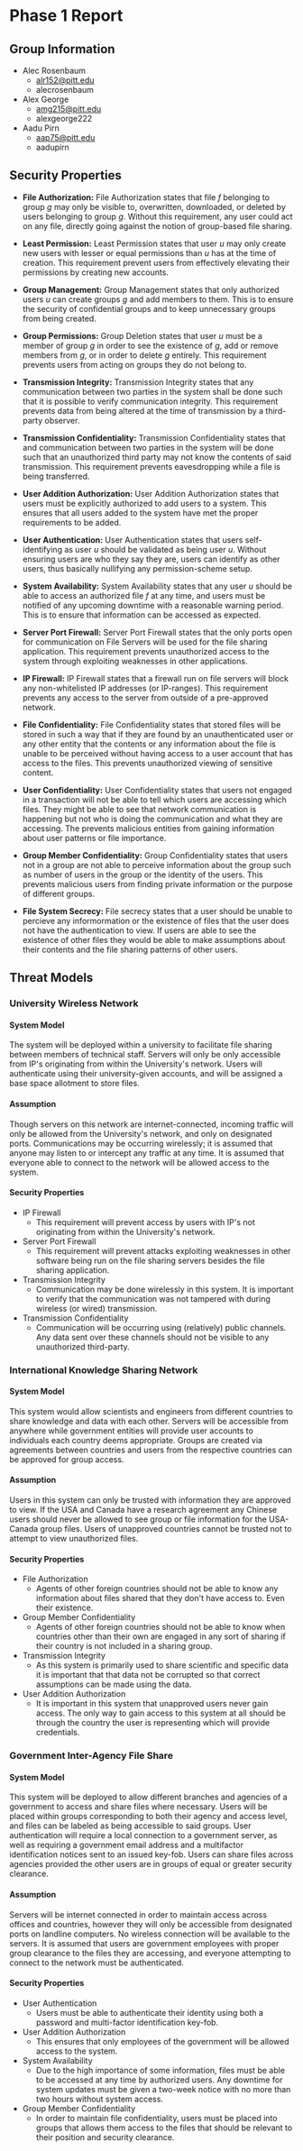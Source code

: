 # Phase 1 Report

## Group Information

* Alec Rosenbaum
    - alr152@pitt.edu
    - alecrosenbaum
* Alex George 
    - amg215@pitt.edu
    - alexgeorge222
* Aadu Pirn
    - aap75@pitt.edu
    - aadupirn

## Security Properties

* **File Authorization:** File Authorization states that file *f* belonging to group *g* may only be visible to, overwritten, downloaded, or deleted by users belonging to group *g*. Without this requirement, any user could act on any file, directly going against the notion of group-based file sharing.

* **Least Permission:** Least Permission states that user *u* may only create new users with lesser or equal permissions than *u* has at the time of creation. This requirement prevent users from effectively elevating their permissions by creating new accounts.

* **Group Management:** Group Management states that only authorized users *u* can create groups *g* and add members to them. This is to ensure the security of confidential groups and to keep unnecessary groups from being created. 

* **Group Permissions:** Group Deletion states that user *u* must be a member of group *g* in order to see the existence of *g*, add or remove members from *g*, or in order to delete *g* entirely. This requirement prevents users from acting on groups they do not belong to.

* **Transmission Integrity:** Transmission Integrity states that any communication between two parties in the system shall be done such that it is possible to verify communication integrity. This requirement prevents data from being altered at the time of transmission by a third-party observer.

* **Transmission Confidentiality:** Transmission Confidentiality states that and communication between two parties in the system will be done such that an unauthorized third party may not know the contents of said transmission. This requirement prevents eavesdropping while a file is being transferred.

* **User Addition Authorization:** User Addition Authorization states that users must be explicitly authorized to add users to a system. This ensures that all users added to the system have met the proper requirements to be added.

* **User Authentication:** User Authentication states that users self-identifying as user *u* should be validated as being user *u*. Without ensuring users are who they say they are, users can identify as other users, thus basically nullifying any permission-scheme setup.

* **System Availability:** System Availability states that any user *u* should be able to access an authorized file *f* at any time, and users must be notified of any upcoming downtime with a reasonable warning period. This is to ensure that information can be accessed as expected.

* **Server Port Firewall:** Server Port Firewall states that the only ports open for communication on File Servers will be used for the file sharing application. This requirement prevents unauthorized access to the system through exploiting weaknesses in other applications.

* **IP Firewall:** IP Firewall states that a firewall run on file servers will block any non-whitelisted IP addresses (or IP-ranges). This requirement prevents any access to the server from outside of a pre-approved network. 

* **File Confidentiality:** File Confidentiality states that stored files will be stored in such a way that if they are found by an unauthenticated user or any other entity that the contents or any information about the file is unable to be perceived without having access to a user account that has access to the files. This prevents unauthorized viewing of sensitive content. 

* **User Confidentiality:** User Confidentiality states that users not engaged in a transaction will not be able to tell which users are accessing which files. They might be able to see that network communication is happening but not who is doing the communication and what they are accessing. The prevents malicious entities from gaining information about user patterns or file importance.

* **Group Member Confidentiality:** Group Confidentiality states that users not in a group are not able to perceive information about the group such as number of users in the group or the identity of the users. This prevents malicious users from finding private information or the purpose of different groups.

* **File System Secrecy:** File secrecy states that a user should be unable to percieve any informormation or the existence of files that the user does not have the authentication to view. If users are able to see the existence of other files they would be able to make assumptions about their contents and the file sharing patterns of other users.

## Threat Models

### University Wireless Network

#### System Model

The system will be deployed within a university to facilitate file sharing between members of technical staff. Servers will only be only accessible from IP's originating from within the University's network. Users will authenticate using their university-given accounts, and will be assigned a base space allotment to store files.

#### Assumption

Though servers on this network are internet-connected, incoming traffic will only be allowed from the University's network, and only on designated ports. Communications may be occurring wirelessly; it is assumed that anyone may listen to or intercept any traffic at any time. It is assumed that everyone able to connect to the network will be allowed access to the system.

#### Security Properties

* IP Firewall
    - This requirement will prevent access by users with IP's not originating from within the University's network.
* Server Port Firewall
    - This requirement will prevent attacks exploiting weaknesses in other software being run on the file sharing servers besides the file sharing application.
* Transmission Integrity
    - Communication may be done wirelessly in this system. It is important to verify that the communication was not tampered with during wireless (or wired) transmission.
* Transmission Confidentiality
    - Communication will be occurring using (relatively) public channels. Any data sent over these channels should not be visible to any unauthorized third-party.


### International Knowledge Sharing Network

#### System Model

This system would allow scientists and engineers from different countries to share knowledge and data with each other. Servers will be accessible from anywhere while government entities will provide user accounts to individuals each country deems appropriate. Groups are created via agreements between countries and users from the respective countries can be approved for group access. 

#### Assumption

Users in this system can only be trusted with information they are approved to view. If the USA and Canada have a research agreement any Chinese users should never be allowed to see group or file information for the USA-Canada group files. Users of unapproved countries cannot be trusted not to attempt to view unauthorized files.

#### Security Properties

* File Authorization
    - Agents of other foreign countries should not be able to know any information about files shared that they don't have access to. Even their existence. 
* Group Member Confidentiality
    - Agents of other foreign countries should not be able to know when countries other than their own are engaged in any sort of sharing if their country is not included in a sharing group.
* Transmission Integrity
    - As this system is primarily used to share scientific and specific data it is important that that data not be corrupted so that correct assumptions can be made using the data.
* User Addition Authorization
    - It is important in this system that unapproved users never gain access. The only way to gain access to this system at all should be through the country the user is representing which will provide credentials.

### Government Inter-Agency File Share

#### System Model

This system will be deployed to allow different branches and agencies of a government to access and share files where necessary. Users will be placed within groups corresponding to both their agency and access level, and files can be labeled as being accessible to said groups. User authentication will require a local connection to a government server, as well as requiring a government email address and a multifactor identification notices sent to an issued key-fob. Users can share files across agencies provided the other users are in groups of equal or greater security clearance.
     
#### Assumption

Servers will be internet connected in order to maintain access across offices and countries, however they will only be accessible from designated ports on landline computers. No wireless connection will be available to the servers. It is assumed that users are government employees with proper group clearance to the files they are accessing, and everyone attempting to connect to the network must be authenticated.

#### Security Properties

* User Authentication 
    - Users must be able to authenticate their identity using both a password and multi-factor identification key-fob.
* User Addition Authorization
    - This ensures that only employees of the government will be allowed access to the system.
* System Availability
    - Due to the high importance of some information, files must be able to be accessed at any time by authorized users. Any downtime for system updates must be given a two-week notice with no more than two hours without system access.
* Group Member Confidentiality
    - In order to maintain file confidentiality, users must be placed into groups that allows them access to the files that should be relevant to their position and security clearance.
